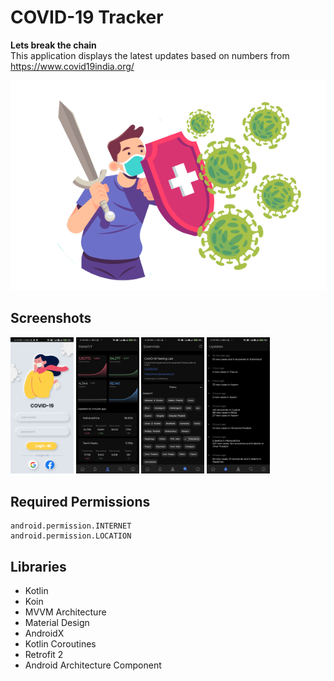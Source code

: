 # COVID-19 Tracker 
__Lets break the chain__  
This application displays the latest updates based on numbers from https://www.covid19india.org/

<p align="center">
  <img src="header.png">
</p>

## Screenshots
<img src="screenshots/1.jpg" width="20%" /> <img src="screenshots/2.jpg" width="20%" />  <img src="screenshots/3.jpg" width="20%" /> <img src="screenshots/4.jpg" width="20%" /> 

## Required Permissions
    android.permission.INTERNET
    android.permission.LOCATION

## Libraries
- Kotlin
- Koin
- MVVM Architecture
- Material Design
- AndroidX
- Kotlin Coroutines
- Retrofit 2
- Android Architecture Component

